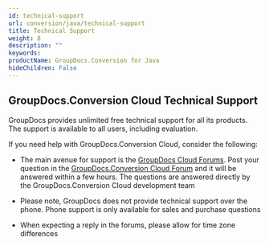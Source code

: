 ```yaml
---
id: technical-support
url: conversion/java/technical-support
title: Technical Support
weight: 8
description: ""
keywords: 
productName: GroupDocs.Conversion for Java
hideChildren: False
---
```

## GroupDocs.Conversion Cloud Technical Support

GroupDocs provides unlimited free technical support for all its products. The support is available to all users, including evaluation.

If you need help with GroupDocs.Conversion Cloud, consider the following:

*   The main avenue for support is the [GroupDocs Cloud Forums](http://forum.groupdocs.cloud/). Post your question in the [GroupDocs.Conversion Cloud Forum](https://forum.groupdocs.cloud/c/conversion) and it will be answered within a few hours. The questions are answered directly by the GroupDocs.Conversion Cloud development team

*   Please note, GroupDocs does not provide technical support over the phone. Phone support is only available for sales and purchase questions

*   When expecting a reply in the forums, please allow for time zone differences
